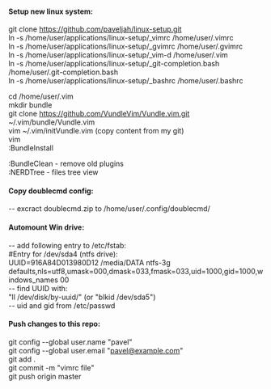 #### Setup new linux system:
git clone https://github.com/paveljah/linux-setup.git<br>
ln -s /home/user/applications/linux-setup/_vimrc /home/user/.vimrc<br>
ln -s /home/user/applications/linux-setup/_gvimrc /home/user/.gvimrc<br>
ln -s /home/user/applications/linux-setup/_vim-d /home/user/.vim<br>
ln -s /home/user/applications/linux-setup/_git-completion.bash /home/user/.git-completion.bash<br>
ln -s /home/user/applications/linux-setup/_bashrc /home/user/.bashrc<br>

cd /home/user/.vim<br>
mkdir bundle<br>
git clone https://github.com/VundleVim/Vundle.vim.git ~/.vim/bundle/Vundle.vim<br>
vim ~/.vim/initVundle.vim (copy content from my git)<br>
vim<br>
:BundleInstall<br>

:BundleClean - remove old plugins<br>
:NERDTree - files tree view
<br>

#### Copy doublecmd config:
-- excract doublecmd.zip to /home/user/.config/doublecmd/
<br>

#### Automount Win drive:
-- add following entry to /etc/fstab:<br>
#Entry for /dev/sda4 (ntfs drive):<br>
UUID=916A84D013980D12	/media/DATA	ntfs-3g	 defaults,nls=utf8,umask=000,dmask=033,fmask=033,uid=1000,gid=1000,windows_names	00<br>
-- find UUID with:<br>
"ll /dev/disk/by-uuid/" (or "blkid /dev/sda5")<br>
-- uid and gid from /etc/passwd
<br>

#### Push changes to this repo:
git config --global user.name "pavel"<br>
git config --global user.email "pavel@example.com"<br>
git add .<br>
git commit -m "vimrc file"<br>
git push origin master<br>

